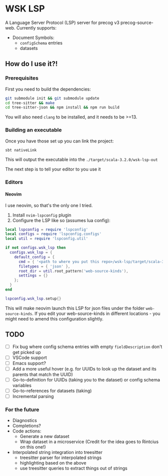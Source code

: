 # WSK LSP

A Language Server Protocol (LSP) server for precog v3 precog-source-web. Currently supports:
- Document Symbols:
  - `configSchema` entries
  - datasets

## How do I use it?!

### Prerequisites

First you need to build the dependencies:
```bash
git submodule init && git submodule update
cd tree-sitter && make
cd tree-sitter-json && npm install && npm run build
```

You will also need `clang` to be installed, and it needs to be >=13.

### Building an executable

Once you have those set up you can link the project:
```bash
sbt nativeLink
```

This will output the executable into the `./target/scala-3.2.0/wsk-lsp-out`

The next step is to tell your editor to you use it

### Editors

#### Neovim

I use neovim, so that's the only one I tried. 

1) Install `nvim-lspconfig` plugin
2) Configure the LSP like so (assumes lua config):
```lua
local lspconfig = require 'lspconfig'
local configs = require 'lspconfig.configs'
local util = require 'lspconfig.util'

if not configs.wsk_lsp then 
  configs.wsk_lsp = {
    default_config = {
      cmd = { '<path to where you put this repo>/wsk-lsp/target/scala-3.2.0/wsk-lsp-out' },
      filetypes = { 'json' },
      root_dir = util.root_pattern('web-source-kinds'),
      settings = {}
    };
  }
end

lspconfig.wsk_lsp.setup{}
```

This will make neovim launch this LSP for json files under the folder `web-source-kinds`. If you edit your web-source-kinds in different locations - you might need to amend this configuration slightly.

## TODO

- [ ] Fix bug where config schema entries with empty `fieldDescription` don't get picked up
- [ ] VSCode support
- [ ] Emacs support?
- [ ] Add a more useful hover (e.g. for UUIDs to look up the dataset and its parents that match the UUID)
- [ ] Go-to-definition for UUIDs (taking you to the dataset) or config schema variables
- [ ] Go-to-references for datasets (taking)
- [ ] Incremental parsing

### For the future

- Diagnostics
- Completions? 
- Code actions:
  - Generate a new dataset
  - Wrap dataset in a microservice (Credit for the idea goes to Rintcius on this one!)
- Interpolated string integration into treesitter
  - treesitter parser for interpolated strings
  - highlighting based on the above
  - use treesitter queries to extract things out of strings 

